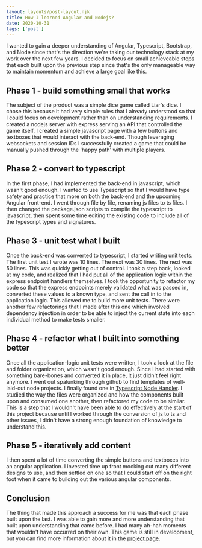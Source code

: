 ```yaml
---
layout: layouts/post-layout.njk 
title: How I learned Angular and Nodejs?
date: 2020-10-31
tags: ['post']
---
```

I wanted to gain a deeper understanding of Angular, Typescript, Bootstrap, and Node since that's the direction we're taking our technology stack at my work over the next few years.  I decided to <!-- Excerpt Start -->focus on small achieveable steps that each built upon the previous step<!-- Excerpt End --> since that's the only manageable way to maintain momentum and achieve a large goal like this.

## Phase 1 - build something small that works
The subject of the product was a simple dice game called Liar's dice.  I chose this because it had very simple rules that I already understood so that I could focus on development rather than on understanding requirements.  I created a nodejs server with express serving an API that controlled the game itself.  I created a simple javascript page with a few buttons and textboxes that would interact with the back-end.  Though leveraging websockets and session IDs I successfully created a game that could be manually pushed through the 'happy path' with multiple players.

## Phase 2 - convert to typescript
In the first phase, I had implemented the back-end in javascript, which wasn't good enough.  I wanted to use Typescript so that I would have type safety and practice that more on both the back-end and the upcoming Angular front-end.  I went through file by file, renaming js files to ts files.  I then changed the package.json scripts to compile the typescript to javascript, then spent some time editing the existing code to include all of the typescript types and signatures.

## Phase 3 - unit test what I built
Once the back-end was converted to typescript, I started writing unit tests. The first unit test I wrote was 10 lines.  The next was 30 lines.  The next was 50 lines.  This was quickly getting out of control.  I took a step back, looked at my code, and realized that I had put all of the application logic within the express endpoint handlers themselves.  I took the opportunity to refactor my code so that the express endpoints merely validated what was passed in, converted these values to a known type, and sent the call in to the application logic.  This allowed me to build more unit tests.  There were another few refactorings that I made after this one which involved dependency injection in order to be able to inject the current state into each individual method to make tests smaller.

## Phase 4 - refactor what I built into something better
Once all the application-logic unit tests were written, I took a look at the file and folder organization, which wasn't good enough.  Since I had started with something bare-bones and converted it in place, it just didn't feel right anymore.  I went out spalunking through github to find templates of well-laid-out node projects.  I finally found one in [Typescript Node Handler](https://github.com/microsoft/TypeScript-Node-Starter).  I studied the way the files were organized and how the components built upon and consumed one another, then refactored my code to be similar.  This is a step that I wouldn't have been able to do effectively at the start of this project because until I worked through the conversion of js to ts and other issues, I didn't have a strong enough foundation of knowledge to understand this.

## Phase 5 - iteratively add content
I then spent a lot of time converting the simple buttons and textboxes into an angular application.  I invested time up front mocking out many different designs to use, and then settled on one so that I could start off on the right foot when it came to building out the various angular components.

## Conclusion
The thing that made this approach a success for me was that each phase built upon the last.  I was able to gain more and more understanding that built upon understanding that came before.  I had many ah-hah moments that wouldn't have occurred on their own.  This game is still in development, but you can find more information about it in the [project page](/projects/liars-dice/).